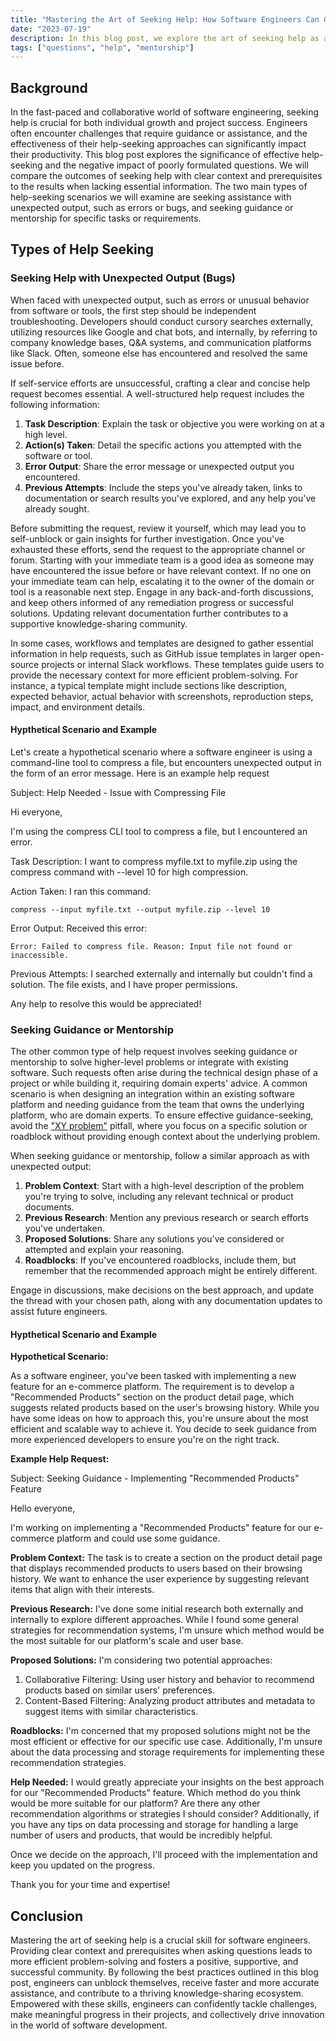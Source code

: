 ```yaml
---
title: "Mastering the Art of Seeking Help: How Software Engineers Can Get the Perfect Answer, Faster!"
date: "2023-07-19"
description: In this blog post, we explore the art of seeking help as a software engineer, emphasizing the significance of providing context and prerequisites to ensure clear and actionable responses. By structuring inquiries with relevant details like issue descriptions, code snippets, and error logs, engineers can obtain quicker and more accurate solutions. Whether seeking assistance internally within a company or externally in developer communities and open-source projects, these skills foster a positive, supportive, and successful community. Mastering this art empowers engineers to make meaningful progress in their projects while contributing to a thriving knowledge-sharing community.
tags: ["questions", "help", "mentorship"]
---
```


## Background

In the fast-paced and collaborative world of software engineering, seeking help is crucial for both individual growth and project success. Engineers often encounter challenges that require guidance or assistance, and the effectiveness of their help-seeking approaches can significantly impact their productivity. This blog post explores the significance of effective help-seeking and the negative impact of poorly formulated questions. We will compare the outcomes of seeking help with clear context and prerequisites to the results when lacking essential information. The two main types of help-seeking scenarios we will examine are seeking assistance with unexpected output, such as errors or bugs, and seeking guidance or mentorship for specific tasks or requirements.

## Types of Help Seeking

### Seeking Help with Unexpected Output (Bugs)

When faced with unexpected output, such as errors or unusual behavior from software or tools, the first step should be independent troubleshooting. Developers should conduct cursory searches externally, utilizing resources like Google and chat bots, and internally, by referring to company knowledge bases, Q&A systems, and communication platforms like Slack. Often, someone else has encountered and resolved the same issue before.

If self-service efforts are unsuccessful, crafting a clear and concise help request becomes essential. A well-structured help request includes the following information:

1. **Task Description**: Explain the task or objective you were working on at a high level.
2. **Action(s) Taken**: Detail the specific actions you attempted with the software or tool.
3. **Error Output**: Share the error message or unexpected output you encountered.
4. **Previous Attempts**: Include the steps you've already taken, links to documentation or search results you've explored, and any help you've already sought.

Before submitting the request, review it yourself, which may lead you to self-unblock or gain insights for further investigation. Once you've exhausted these efforts, send the request to the appropriate channel or forum. Starting with your immediate team is a good idea as someone may have encountered the issue before or have relevant context. If no one on your immediate team can help, escalating it to the owner of the domain or tool is a reasonable next step. Engage in any back-and-forth discussions, and keep others informed of any remediation progress or successful solutions. Updating relevant documentation further contributes to a supportive knowledge-sharing community.

In some cases, workflows and templates are designed to gather essential information in help requests, such as GitHub issue templates in larger open-source projects or internal Slack workflows. These templates guide users to provide the necessary context for more efficient problem-solving. For instance, a typical template might include sections like description, expected behavior, actual behavior with screenshots, reproduction steps, impact, and environment details.

#### Hypthetical Scenario and Example

Let's create a hypothetical scenario where a software engineer is using a command-line tool to compress a file, but encounters unexpected output in the form of an error message. Here is an example help request

Subject: Help Needed - Issue with Compressing File

Hi everyone,

I'm using the compress CLI tool to compress a file, but I encountered an error.

Task Description:
I want to compress myfile.txt to myfile.zip using the compress command with --level 10 for high compression.

Action Taken:
I ran this command:

```
compress --input myfile.txt --output myfile.zip --level 10
```

Error Output:
Received this error:

```
Error: Failed to compress file. Reason: Input file not found or inaccessible.
```

Previous Attempts:
I searched externally and internally but couldn't find a solution. The file exists, and I have proper permissions.

Any help to resolve this would be appreciated!

### Seeking Guidance or Mentorship

The other common type of help request involves seeking guidance or mentorship to solve higher-level problems or integrate with existing software. Such requests often arise during the technical design phase of a project or while building it, requiring domain experts' advice. A common scenario is when designing an integration within an existing software platform and needing guidance from the team that owns the underlying platform, who are domain experts. To ensure effective guidance-seeking, avoid the ["XY problem"](https://xyproblem.info/) pitfall, where you focus on a specific solution or roadblock without providing enough context about the underlying problem.

When seeking guidance or mentorship, follow a similar approach as with unexpected output:

1. **Problem Context**: Start with a high-level description of the problem you're trying to solve, including any relevant technical or product documents.
2. **Previous Research**: Mention any previous research or search efforts you've undertaken.
3. **Proposed Solutions**: Share any solutions you've considered or attempted and explain your reasoning.
4. **Roadblocks**: If you've encountered roadblocks, include them, but remember that the recommended approach might be entirely different.

Engage in discussions, make decisions on the best approach, and update the thread with your chosen path, along with any documentation updates to assist future engineers.

#### Hypthetical Scenario and Example

**Hypothetical Scenario:**

As a software engineer, you've been tasked with implementing a new feature for an e-commerce platform. The requirement is to develop a "Recommended Products" section on the product detail page, which suggests related products based on the user's browsing history. While you have some ideas on how to approach this, you're unsure about the most efficient and scalable way to achieve it. You decide to seek guidance from more experienced developers to ensure you're on the right track.

**Example Help Request:**

Subject: Seeking Guidance - Implementing "Recommended Products" Feature

Hello everyone,

I'm working on implementing a "Recommended Products" feature for our e-commerce platform and could use some guidance.

**Problem Context:**
The task is to create a section on the product detail page that displays recommended products to users based on their browsing history. We want to enhance the user experience by suggesting relevant items that align with their interests.

**Previous Research:**
I've done some initial research both externally and internally to explore different approaches. While I found some general strategies for recommendation systems, I'm unsure which method would be the most suitable for our platform's scale and user base.

**Proposed Solutions:**
I'm considering two potential approaches:

1. Collaborative Filtering: Using user history and behavior to recommend products based on similar users' preferences.
2. Content-Based Filtering: Analyzing product attributes and metadata to suggest items with similar characteristics.

**Roadblocks:**
I'm concerned that my proposed solutions might not be the most efficient or effective for our specific use case. Additionally, I'm unsure about the data processing and storage requirements for implementing these recommendation strategies.

**Help Needed:**
I would greatly appreciate your insights on the best approach for our "Recommended Products" feature. Which method do you think would be more suitable for our platform? Are there any other recommendation algorithms or strategies I should consider? Additionally, if you have any tips on data processing and storage for handling a large number of users and products, that would be incredibly helpful.

Once we decide on the approach, I'll proceed with the implementation and keep you updated on the progress.

Thank you for your time and expertise!

## Conclusion

Mastering the art of seeking help is a crucial skill for software engineers. Providing clear context and prerequisites when asking questions leads to more efficient problem-solving and fosters a positive, supportive, and successful community. By following the best practices outlined in this blog post, engineers can unblock themselves, receive faster and more accurate assistance, and contribute to a thriving knowledge-sharing ecosystem. Empowered with these skills, engineers can confidently tackle challenges, make meaningful progress in their projects, and collectively drive innovation in the world of software development.
